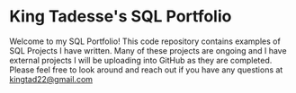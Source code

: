 # King Tadesse's SQL Portfolio

Welcome to my SQL Portfolio! This code repository contains examples of SQL Projects I have written. Many of these projects are ongoing and I have external projects I will be uploading into GitHub as they are completed. Please feel free to look around and reach out if you have any questions at kingtad22@gmail.com
